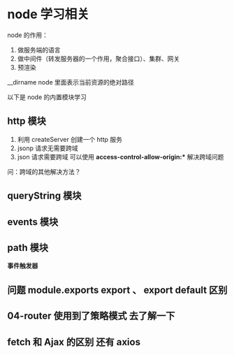 # node 学习相关

node 的作用：

1. 做服务端的语言
2. 做中间件（转发服务器的一个作用，聚合接口）、集群、网关
3. 预渲染

\_\_dirname node 里面表示当前资源的绝对路径

以下是 node 的内置模块学习

## http 模块

1. 利用 createServer 创建一个 http 服务
2. jsonp 请求无需要跨域
3. json 请求需要跨域 可以使用 <b>access-control-allow-origin:\*</b> 解决跨域问题

问：跨域的其他解决方法？

## queryString 模块

## events 模块

## path 模块

<b>事件触发器</b>

## 问题 module.exports export 、 export default 区别

## 04-router 使用到了策略模式 去了解一下

## fetch 和 Ajax 的区别 还有 axios
